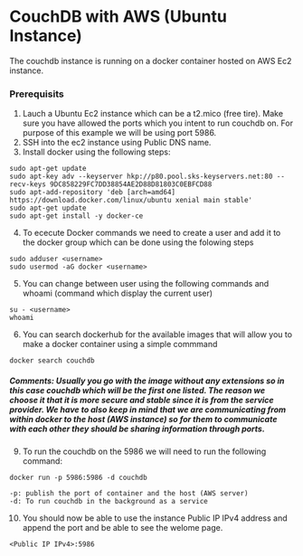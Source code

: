 # CouchDB with AWS (Ubuntu Instance) 
The couchdb instance is running on a docker container hosted on AWS Ec2 instance. 

### Prerequisits
1. Lauch a Ubuntu Ec2 instance which can be a t2.mico (free tire). Make sure you have allowed the ports which you intent to run couchdb on. For purpose of this example we will be using port 5986.
2. SSH into the ec2 instance using Public DNS name. 
3. Install docker using the following steps: 
```
sudo apt-get update
sudo apt-key adv --keyserver hkp://p80.pool.sks-keyservers.net:80 --recv-keys 9DC858229FC7DD38854AE2D88D81803C0EBFCD88
sudo apt-add-repository 'deb [arch=amd64] https://download.docker.com/linux/ubuntu xenial main stable'
sudo apt-get update
sudo apt-get install -y docker-ce

```
4. To ececute Docker commands we need to create a user and add it to the docker group which can be done using the folowing steps
```
sudo adduser <username>
sudo usermod -aG docker <username>

```
5. You can change between user using the following commands and whoami (command which display the current user) 
```
su - <username>
whoami
```
6. You can search dockerhub for the available images that will allow you to make a docker container using a simple commmand 
```
docker search couchdb
```
##### Comments: Usually you go with the image without any extensions so in this case couchdb which will be the first one listed. The reason we choose it that it is more secure and stable since it is from the service provider. We have to also keep in mind that we are communicating from within docker to the host (AWS instance) so for them to communicate with each other they should be sharing information through ports.
9. To run the couchdb on the 5986 we will need to run the following command: 
```
docker run -p 5986:5986 -d couchdb

-p: publish the port of container and the host (AWS server) 
-d: To run couchdb in the background as a service
```
10. You should now be able to use the instance Public IP IPv4 address and append the port and be able to see the welome page.
```
<Public IP IPv4>:5986
```
